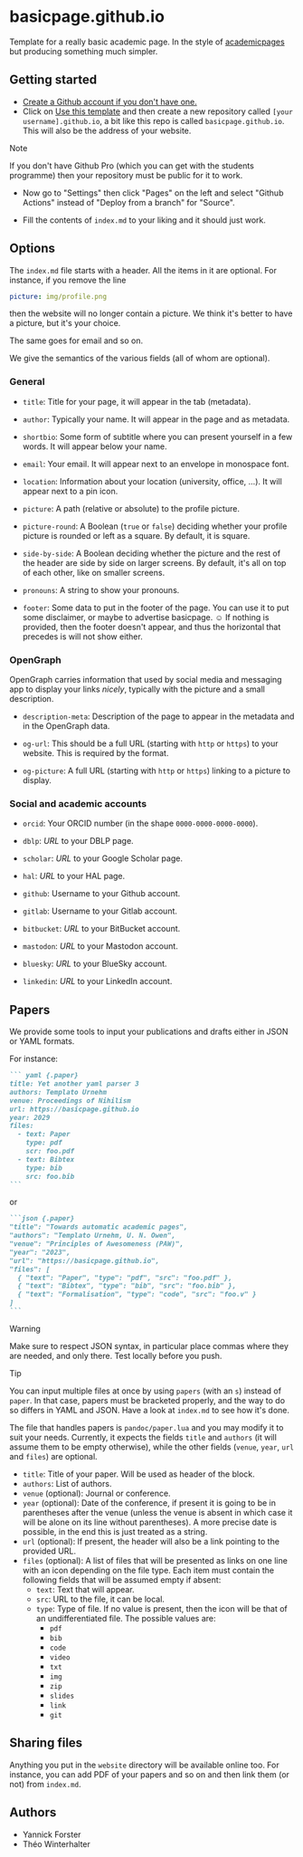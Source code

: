 # basicpage.github.io

Template for a really basic academic page.
In the style of
[academicpages](https://github.com/academicpages/academicpages.github.io)
but producing something much simpler.

## Getting started

- [Create a Github account if you don't have one.](https://github.com/signup?ref_cta=Sign+up&ref_loc=header+logged+out&ref_page=%2F&source=header-home)
- Click on [Use this template](https://github.com/new?owner=basicpage&template_name=basicpage.github.io&template_owner=basicpage)
  and then create a new repository called `[your username].github.io`, a bit
  like this repo is called `basicpage.github.io`. This will also be the address
  of your website.

> [!NOTE]
> If you don't have Github Pro (which you can get with the students programme)
> then your repository must be public for it to work.

- Now go to "Settings" then click "Pages" on the left and select
  "Github Actions" instead of "Deploy from a branch" for "Source".

- Fill the contents of `index.md` to your liking and it should just work.

## Options

The `index.md` file starts with a header. All the items in it are optional.
For instance, if you remove the line
```yaml
picture: img/profile.png
```
then the website will no longer contain a picture.
We think it's better to have a picture, but it's your choice.

The same goes for email and so on.

We give the semantics of the various fields (all of whom are optional).

### General

- `title`: Title for your page, it will appear in the tab (metadata).

- `author`: Typically your name. It will appear in the page and as metadata.

- `shortbio`: Some form of subtitle where you can present yourself in a few
  words. It will appear below your name.

- `email`: Your email. It will appear next to an envelope in monospace font.

- `location`: Information about your location (university, office, …).
  It will appear next to a pin icon.

- `picture`: A path (relative or absolute) to the profile picture.

- `picture-round`: A Boolean (`true` or `false`) deciding whether your profile
  picture is rounded or left as a square.
  By default, it is square.

- `side-by-side`: A Boolean deciding whether the picture and the rest of the
  header are side by side on larger screens.
  By default, it's all on top of each other, like on smaller screens.

- `pronouns`: A string to show your pronouns.

- `footer`: Some data to put in the footer of the page. You can use it to put
  some disclaimer, or maybe to advertise basicpage. ☺️
  If nothing is provided, then the footer doesn't appear, and thus the
  horizontal that precedes is will not show either.

### OpenGraph

OpenGraph carries information that used by social media and messaging app to
display your links *nicely*, typically with the picture and a small
description.

- `description-meta`: Description of the page to appear in the metadata
  and in the OpenGraph data.

- `og-url`: This should be a full URL (starting with `http` or `https`) to your
  website. This is required by the format.

- `og-picture`: A full URL (starting with `http` or `https`) linking to a
  picture to display.

### Social and academic accounts

- `orcid`: Your ORCID number (in the shape `0000-0000-0000-0000`).

- `dblp`: *URL* to your DBLP page.

- `scholar`: *URL* to your Google Scholar page.

- `hal`: *URL* to your HAL page.

- `github`: Username to your Github account.

- `gitlab`: Username to your Gitlab account.

- `bitbucket`: *URL* to your BitBucket account.

- `mastodon`: *URL* to your Mastodon account.

- `bluesky`: *URL* to your BlueSky account.

- `linkedin`: *URL* to your LinkedIn account.

## Papers

We provide some tools to input your publications and drafts either in JSON
or YAML formats.

For instance:
````markdown
``` yaml {.paper}
title: Yet another yaml parser 3
authors: Templato Urnehm
venue: Proceedings of Nihilism
url: https://basicpage.github.io
year: 2029
files:
  - text: Paper
    type: pdf
    scr: foo.pdf
  - text: Bibtex
    type: bib
    src: foo.bib
```
````

or

````markdown
```json {.paper}
"title": "Towards automatic academic pages",
"authors": "Templato Urnehm, U. N. Owen",
"venue": "Principles of Awesomeness (PAW)",
"year": "2023",
"url": "https://basicpage.github.io",
"files": [
  { "text": "Paper", "type": "pdf", "src": "foo.pdf" },
  { "text": "Bibtex", "type": "bib", "src": "foo.bib" },
  { "text": "Formalisation", "type": "code", "src": "foo.v" }
]
```
````

> [!WARNING]
> Make sure to respect JSON syntax, in particular place commas where they are
> needed, and only there. Test locally before you push.

> [!TIP]
> You can input multiple files at once by using `papers` (with an `s`) instead
> of `paper`. In that case, papers must be bracketed properly, and the way to do
> so differs in YAML and JSON.
> Have a look at `index.md` to see how it's done.

The file that handles papers is `pandoc/paper.lua` and you may modify it to suit
your needs. Currently, it expects the fields `title` and `authors` (it will
assume them to be empty otherwise), while the other fields (`venue`, `year`,
`url` and `files`) are optional.

- `title`: Title of your paper. Will be used as header of the block.
- `authors`: List of authors.
- `venue` (optional): Journal or conference.
- `year` (optional): Date of the conference, if present it is going to be in
  parentheses after the venue (unless the venue is absent in which case it
  will be alone on its line without parentheses). A more precise date is
  possible, in the end this is just treated as a string.
- `url` (optional): If present, the header will also be a link pointing to the
  provided URL.
- `files` (optional): A list of files that will be presented as links on one
  line with an icon depending on the file type.
  Each item must contain the following fields that will be assumed empty if
  absent:
  + `text`: Text that will appear.
  + `src`: URL to the file, it can be local.
  + `type`: Type of file. If no value is present, then the icon will be that of
    an undifferentiated file.
    The possible values are:
    * `pdf`
    * `bib`
    * `code`
    * `video`
    * `txt`
    * `img`
    * `zip`
    * `slides`
    * `link`
    * `git`

## Sharing files

Anything you put in the `website` directory will be available online too.
For instance, you can add PDF of your papers and so on and then link them
(or not) from `index.md`.

## Authors

- Yannick Forster
- Théo Winterhalter
